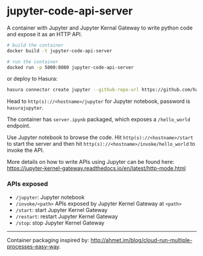 # jupyter-code-api-server

A container with Jupyter and Jupyter Kernal Gateway to write python code and expose it as an HTTP API.

```sh
# build the container
docker build -t jupyter-code-api-server

# run the container
docked run -p 5000:8080 jupyter-code-api-server 
```

or deploy to Hasura:

```sh
hasura connector create jupyter --github-repo-url https://github.com/hasura/jupyter-code-api-server/tree/main
```

Head to `http(s)://<hostname>/jupyter` for Jupyter notebook, password is `hasurajupyter`.

The container has `server.ipynb` packaged, which exposes a `/hello_world` endpoint. 

Use Jupyter notebook to browse the code. Hit `http(s)://<hostname>/start` to start the server and then hit `http(s)://<hostname>/invoke/hello_world` to invoke the API.

More details on how to write APIs using Jupyter can be found here: https://jupyter-kernel-gateway.readthedocs.io/en/latest/http-mode.html

### APIs exposed

- `/jupyter`: Jupyter notebook
- `/invoke/<path>` APIs exposed by Jupyter Kernel Gateway at `<path>`
- `/start`: start Jupyter Kernel Gateway
- `/restart`: restart Jupyter Kernel Gateway
- `/stop`: stop Jupyter Kernel Gateway

---

Container packaging inspired by: http://ahmet.im/blog/cloud-run-multiple-processes-easy-way.
